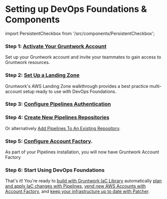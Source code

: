 # Setting up DevOps Foundations & Components
import PersistentCheckbox from '/src/components/PersistentCheckbox';

### Step 1: [Activate Your Gruntwork Account](/2.0/docs/overview/getting-started/create-account)

Set up your Gruntwork account and invite your teammates to gain access to Gruntwork resources.

<PersistentCheckbox id="install-df-1" label="Gruntwork Account Ready" />

### Step 2: [Set Up a Landing Zone](/2.0/docs/pipelines/installation/prerequisites/awslandingzone)

Gruntwork's AWS Landing Zone walkthrough provides a best practice multi-account setup ready to use with DevOps Foundations.

<PersistentCheckbox id="install-df-2" label="AWS Landing Zone Ready" />

### Step 3: [Configure Pipelines Authentication](/2.0/docs/pipelines/installation/authoverview)

<PersistentCheckbox id="install-df-3" label="Pipelines Auth Configured" />

### Step 4: [Create New Pipelines Repositories](/2.0/docs/pipelines/installation/addingnewrepo)

Or alternatively [Add Pipelines To An Existing Repository](/2.0/docs/pipelines/installation/addingexistingrepo).

<PersistentCheckbox id="install-df-4" label="Pipelines Repositories Ready" />

### Step 5: [Configure Account Factory](/2.0/reference/accountfactory/configurations).

As part of your Pipelines installation, you will now have Gruntwork Account Factory

<PersistentCheckbox id="install-df-5" label="Account Factory Configured" />

### Step 6: Start Using DevOps Foundations

That's it! You're ready to [build with Gruntwork IaC Library](/2.0/docs/library/tutorials/deploying-your-first-gruntwork-module) automatically [plan and apply IaC changes with Pipelines](/2.0/docs/pipelines/guides/running-plan-apply), [vend new AWS Accounts with Account Factory](/2.0/docs/accountfactory/guides/vend-aws-account), and [keep your infrastructure up to date with Patcher](/2.0/docs/patcher/concepts/).
